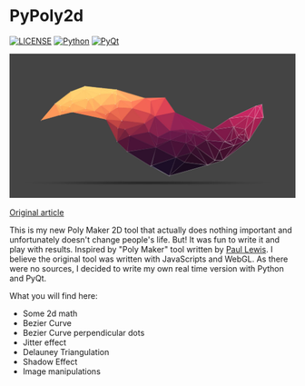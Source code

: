 # PyPoly2d

[![LICENSE](https://img.shields.io/badge/license-MIT-lightgrey.svg)](https://raw.githubusercontent.com/volodinroman/PyPoly2d/master/LICENSE)
[![Python](https://img.shields.io/badge/Python-3.6-blue.svg)](https://python.org)
[![PyQt](https://img.shields.io/badge/PyQt-5.6-green.svg)](https://www.qt.io/)


![Image of Yaktocat](https://github.com/volodinroman/PyPoly2d/blob/master/assets/banner.jpg)

[Original article](https://romanvolodin.com/test/2019/12/27/Poly-Maker.html)

This is my new Poly Maker 2D tool that actually does nothing important and unfortunately doesn't change people's life. But! It was fun to write it and play with results. Inspired by "Poly Maker" tool written by [Paul Lewis](https://aerotwist.com/). I believe the original tool was written with JavaScripts and WebGL. As there were no sources, I decided to write my own real time version with Python and PyQt.

What you will find here:

* Some 2d math
* Bezier Curve 
* Bezier Curve perpendicular dots
* Jitter effect
* Delauney Triangulation
* Shadow Effect
* Image manipulations

